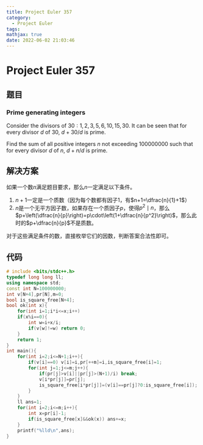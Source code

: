 ```yaml
---
title: Project Euler 357
category:
  - Project Euler
tags:
mathjax: true
date: 2022-06-02 21:03:46
---
```


<escape><!-- more --></escape>

# Project Euler 357

## 题目

### Prime generating integers

Consider the divisors of $30: 1,2,3,5,6,10,15,30$. It can be seen that for every divisor $d$ of $30$, $d+30/d$ is prime.

Find the sum of all positive integers $n$ not exceeding $100 000 000$ such that for every divisor $d$ of $n$, $d+n/d$ is prime.

## 解决方案

如果一个数$n$满足题目要求，那么$n$一定满足以下条件。

1. $n+1$一定是一个质数（因为每个数都有因子$1$，有$n+1=\dfrac{n}{1}+1$）
2. $n$是一个无平方因子数，如果存在一个质因子$p$，使得$p^2\mid n$，那么$p+\left(\dfrac{n}{p}\right)=p\cdot\left(1+\dfrac{n}{p^2}\right)$，那么此时的$p+\dfrac{n}{p}$不是质数。

对于这些满足条件的数，直接枚举它们的因数，判断答案合法性即可。

## 代码

```C++
# include <bits/stdc++.h>
typedef long long ll;
using namespace std;
const int N=100000000;
int v[N+4],pr[N],m=0;
bool is_square_free[N+4];
bool ok(int x){
    for(int i=1;i*i<=x;i++)
    if(x%i==0){
        int w=i+x/i;
        if(v[w]!=w) return 0;
    }
    return 1;
}
int main(){
    for(int i=2;i<=N+1;i++){
        if(v[i]==0) v[i]=i,pr[++m]=i,is_square_free[i]=1;
        for(int j=1;j<=m;j++){
            if(pr[j]>v[i]||pr[j]>(N+1)/i) break;
            v[i*pr[j]]=pr[j];
            is_square_free[i*pr[j]]=(v[i]==pr[j]?0:is_square_free[i]);
        }
    }
    ll ans=1;
    for(int i=2;i<=m;i++){
        int x=pr[i]-1;
        if(is_square_free[x]&&ok(x)) ans+=x;
    }
    printf("%lld\n",ans);
}

```
